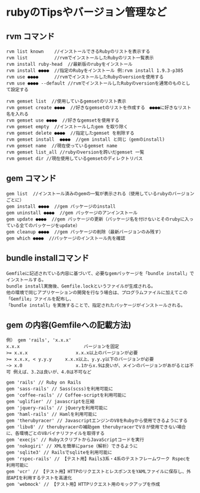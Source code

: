 # rubyのTipsやバージョン管理など

## rvm コマンド


    rvm list known    //インストールできるRubyのリストを表示する
    rvm list          //rvmでインストールしたRubyのリスト一覧表示
    rvm install ruby-head  //最新版のrubyをインストール
    rvm install ●●●●  //指定のRubyをインストール 例:rvm install 1.9.3-p385
    rvm use ●●●●      //rvmでインストールしたRubyのversionを使用する
    rvm use ●●●● --default //rvmでインストールしたRubyのversionを通常のものとして設定する

    rvm gemset list  //使用しているgemsetのリスト表示
    rvm gemset create ●●●●  //好きなgemsetのリストを作成する　●●●●に好きなリスト名を入れる
    rvm gemset use ●●●●  //好きなgemsetを使用する
    rvm gemset empty  //インストールしたgem を取り除く
    rvm gemset delete ●●●●  //指定したgemset を削除する
    rvm gemset install  ●●●●  //gem install と同じ（gemのinstall)
    rvm gemset name  //現在使っているgemset name
    rvm gemset list_all //rubyのversionを跨いだgemset 一覧
    rvm gemset dir //現在使用しているgemsetのディレクトリパス

## gem コマンド

    gem list  //インストール済みのgemの一覧が表示される（使用しているrubyのバージョンごとに）
    gem install ●●●●  //gem パッケージのinstall 
    gem uninstall ●●●●  //gem パッケージのアンインストール
    gem update ●●●●  //gem パッケージの更新（パッケージ名を付けないとそのrubyに入っている全てのパッケージをupdate）
    gem cleanup ●●●●  //gem パッケージの削除（最新バージョンのみ残す）
    gem which ●●●●  //パッケージのインストール先を確認

## bundle installコマンド

    Gemfileに記述されている内容に基づいて、必要なgemパッケージを「bundle install」でインストールする。
    bundle install実施後、Gemfile.lockというファイルが生成される。
    他の環境で同じアプリケーションの開発を行なう場合は、プログラムファイルに加えてこの「Gemfile」ファイルを配布し、
    「bundle install」を実施することで、指定されたパッケージがインストールされる。

## gem の内容(Gemfileへの記載方法)

    例） gem 'rails', 'x.x.x'
    x.x.x                        バージョンを固定
    >= x.x.x                  x.x.x以上のバージョンが必要
    >= x.x.x, < y.y.y     x.x.x以上、y.y.y以下のバージョンが必要
    ~> x.0                    x.1からx.9は良いが、メインのバージョンがあがるとは不可 例えば、3.2は良いが、4.0は不可など

    gem 'rails' // Ruby on Rails
    gem 'sass-rails' // Sass(scss)を利用可能に
    gem 'coffee-rails' // Coffee-scriptを利用可能に
    gem 'uglifier' // javascriptを圧縮
    gem 'jquery-rails' // jQueryを利用可能に
    gem 'haml-rails' // Hamlを利用可能に
    gem 'therubyracer' // JavascriptエンジンのV8をRubyから使用できるようにする
    gem 'libv8' // therubyracerの補助gem therubyracerでV８が使用できない場合に、各環境ごとのV8バイナリファイルを取得する
    gem 'execjs' // RubyスクリプトからJavaScriptコードを実行
    gem 'nokogiri' // XMLを簡単にparse（解析）できるように
    gem 'sqlite3' // Railsでsqliteを利用可能に
    gem 'rspec-rails' // 【テスト用】Rails3系・4系のテストフレームワーク Rspecを利用可能に
    gem 'vcr' // 【テスト用】HTTPのリクエストとレスポンスをYAMLファイルに保存し、外部APIを利用するテストを高速化
    gem 'webmock' // 【テスト用】HTTPリクエスト用のモックアップを作成
